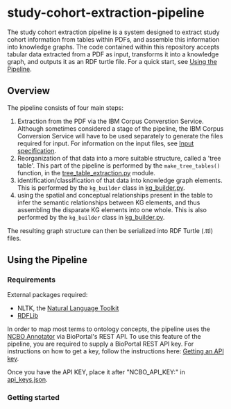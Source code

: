 # study-cohort-extraction-pipeline

The study cohort extraction pipeline is a system designed to extract study cohort information from tables within PDFs, and assemble this information into knowledge graphs. The code contained within this repository accepts tabular data extracted from a PDF as input, transforms it into a knowledge graph, and outputs it as an RDF turtle file. For a quick start, see [Using the Pipeline](https://github.com/tetherless-world/study-cohort-extraction-pipeline/blob/master/README.md#using-the-pipeline). 

## Overview

The pipeline consists of four main steps: 
1. Extraction from the PDF via the IBM Corpus Converstion Service. Although sometimes considered a stage of the pipeline, the IBM Corpus Conversion Service will have to be used separately to generate the files required for input. For information on the input files, see [Input specification](DNE).
2. Reorganization of that data into a more suitable structure, called a 'tree table'. This part of the pipeline is performed by the ```make_tree_tables()``` function, in the [tree_table_extraction.py](https://github.com/tetherless-world/study-cohort-extraction-pipeline/blob/master/Extraction/tree_table_extraction.py) module.
3. identification/classification of that data into knowledge graph elements. This is performed by the ```kg_builder``` class in [kg_builder.py](https://github.com/tetherless-world/study-cohort-extraction-pipeline/blob/master/Extraction/kg_builder.py).
4. using the spatial and conceptual relationships present in the table to infer the semantic relationships between KG elements, and thus assembling the disparate KG elements into one whole. This is also performed by the ```kg_builder``` class in [kg_builder.py](https://github.com/tetherless-world/study-cohort-extraction-pipeline/blob/master/Extraction/kg_builder.py).

The resulting graph structure can then be serialized into RDF Turtle (.ttl) files.

## Using the Pipeline

### Requirements

External packages required:
 - NLTK, the [Natural Language Toolkit](https://www.nltk.org/)
 - [RDFLib](https://github.com/RDFLib/rdflib)
 
In order to map most terms to ontology concepts, the pipeline uses the [NCBO Annotator](https://bioportal.bioontology.org/annotator) via BioPortal's REST API. To use this feature of the pipeline, you are required to supply a BioPortal REST API key. For instructions on how to get a key, follow the instructions here: [Getting an API key](https://bioportal.bioontology.org/help#Getting_an_API_key).

Once you have the API KEY, place it after "NCBO_API_KEY:" in [api_keys.json](https://github.com/tetherless-world/study-cohort-extraction-pipeline/blob/master/Extraction/api_keys.json).

### Getting started

